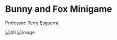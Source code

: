 # Bunny and Fox Minigame
 
 Professor: Terry Esguerra

![40](https://user-images.githubusercontent.com/80930588/177765577-1dc43300-8642-418f-af1e-e433f3cb73ba.gif)
![image](https://user-images.githubusercontent.com/80930588/177764386-4bf61590-10ac-46a0-b6e5-1ba39dfad4a5.png)
